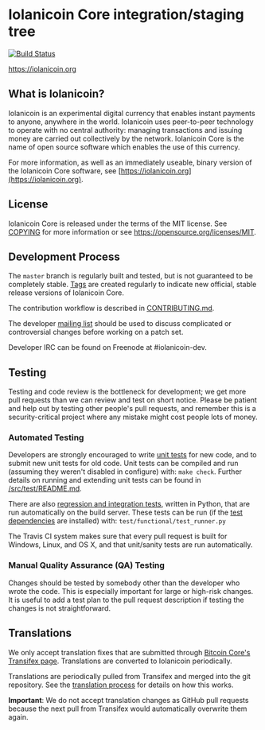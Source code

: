 Iolanicoin Core integration/staging tree
=====================================

[![Build Status](https://travis-ci.org/iolanicoin-project/iolanicoin.svg?branch=master)](https://travis-ci.org/iolanicoin-project/iolanicoin)

https://iolanicoin.org

What is Iolanicoin?
----------------

Iolanicoin is an experimental digital currency that enables instant payments to
anyone, anywhere in the world. Iolanicoin uses peer-to-peer technology to operate
with no central authority: managing transactions and issuing money are carried
out collectively by the network. Iolanicoin Core is the name of open source
software which enables the use of this currency.

For more information, as well as an immediately useable, binary version of
the Iolanicoin Core software, see [https://iolanicoin.org](https://iolanicoin.org).

License
-------

Iolanicoin Core is released under the terms of the MIT license. See [COPYING](COPYING) for more
information or see https://opensource.org/licenses/MIT.

Development Process
-------------------

The `master` branch is regularly built and tested, but is not guaranteed to be
completely stable. [Tags](https://github.com/iolanicoin-project/iolanicoin/tags) are created
regularly to indicate new official, stable release versions of Iolanicoin Core.

The contribution workflow is described in [CONTRIBUTING.md](CONTRIBUTING.md).

The developer [mailing list](https://groups.google.com/forum/#!forum/iolanicoin-dev)
should be used to discuss complicated or controversial changes before working
on a patch set.

Developer IRC can be found on Freenode at #iolanicoin-dev.

Testing
-------

Testing and code review is the bottleneck for development; we get more pull
requests than we can review and test on short notice. Please be patient and help out by testing
other people's pull requests, and remember this is a security-critical project where any mistake might cost people
lots of money.

### Automated Testing

Developers are strongly encouraged to write [unit tests](src/test/README.md) for new code, and to
submit new unit tests for old code. Unit tests can be compiled and run
(assuming they weren't disabled in configure) with: `make check`. Further details on running
and extending unit tests can be found in [/src/test/README.md](/src/test/README.md).

There are also [regression and integration tests](/test), written
in Python, that are run automatically on the build server.
These tests can be run (if the [test dependencies](/test) are installed) with: `test/functional/test_runner.py`

The Travis CI system makes sure that every pull request is built for Windows, Linux, and OS X, and that unit/sanity tests are run automatically.

### Manual Quality Assurance (QA) Testing

Changes should be tested by somebody other than the developer who wrote the
code. This is especially important for large or high-risk changes. It is useful
to add a test plan to the pull request description if testing the changes is
not straightforward.

Translations
------------

We only accept translation fixes that are submitted through [Bitcoin Core's Transifex page](https://www.transifex.com/projects/p/bitcoin/).
Translations are converted to Iolanicoin periodically.

Translations are periodically pulled from Transifex and merged into the git repository. See the
[translation process](doc/translation_process.md) for details on how this works.

**Important**: We do not accept translation changes as GitHub pull requests because the next
pull from Transifex would automatically overwrite them again.
